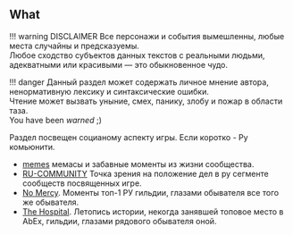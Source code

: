 What
----

!!! warning DISCLAIMER
    Все персонажи и события вымешленны, любые места случайны и предсказуемы.  
    Любое сходство субъектов данных текстов с реальными людьми, адекватными или красивыми — это обыкновенное чудо.  

!!! danger
    Данный раздел может содержать личное мнение автора, ненормативную лексику и синтаксические ошибки.  
    Чтение может вызвать уныние, смех, панику, злобу и пожар в области таза.  
    You have been _warned_ ;)

Раздел посвещен социаному аспекту игры.
Если коротко - Ру комьюнити.

- [memes](meme.md) мемасы и забавные моменты из жизни сообщества.
- [RU-COMMUNITY](makerugreatagain.md) Точка зрения на положение дел в ру сегменте сообществ посвященных игре.
- [No Mercy](nm-respect.md). Моменты топ-1 РУ гильдии, глазами обывателя все того же обывателя.  
- [The Hospital](th-retirement.md). Летопись истории, некогда занявшей топовое место в AbEx, гильдии, глазами рядового обывателя оной.

